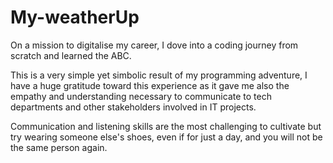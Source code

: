 # My-weatherUp

On a mission to digitalise my career, I dove into a coding journey from scratch and learned the ABC. 

This is a very simple yet simbolic result of my programming adventure, I have a huge gratitude toward this experience as it gave me also the empathy and understanding necessary to communicate to tech departments and other stakeholders involved in IT projects.

Communication and listening skills are the most challenging to cultivate but try wearing someone else's shoes, even if for just a day, and you will not be the same person again.
